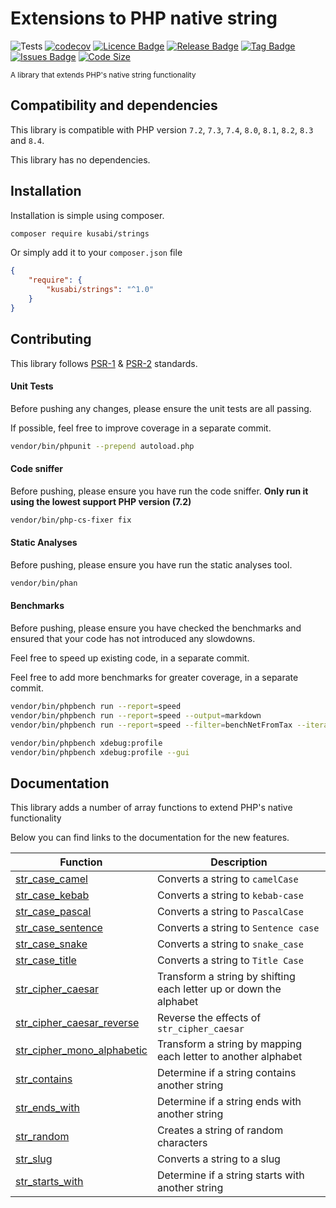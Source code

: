# Extensions to PHP native string

![Tests](https://github.com/kusabi/strings/workflows/quality/badge.svg)
[![codecov](https://codecov.io/gh/kusabi/strings/branch/main/graph/badge.svg)](https://codecov.io/gh/kusabi/strings)
[![Licence Badge](https://img.shields.io/github/license/kusabi/strings.svg)](https://img.shields.io/github/license/kusabi/strings.svg)
[![Release Badge](https://img.shields.io/github/release/kusabi/strings.svg)](https://img.shields.io/github/release/kusabi/strings.svg)
[![Tag Badge](https://img.shields.io/github/tag/kusabi/strings.svg)](https://img.shields.io/github/tag/kusabi/strings.svg)
[![Issues Badge](https://img.shields.io/github/issues/kusabi/strings.svg)](https://img.shields.io/github/issues/kusabi/strings.svg)
[![Code Size](https://img.shields.io/github/languages/code-size/kusabi/strings.svg?label=size)](https://img.shields.io/github/languages/code-size/kusabi/strings.svg)

<sup>A library that extends PHP's native string functionality</sup>

## Compatibility and dependencies

This library is compatible with PHP version `7.2`, `7.3`, `7.4`, `8.0`, `8.1`, `8.2`, `8.3` and `8.4`.

This library has no dependencies.

## Installation

Installation is simple using composer.

```bash
composer require kusabi/strings
```

Or simply add it to your `composer.json` file

```json
{
    "require": {
        "kusabi/strings": "^1.0"
    }
}
```

## Contributing

This library follows [PSR-1](https://www.php-fig.org/psr/psr-1/) & [PSR-2](https://www.php-fig.org/psr/psr-2/) standards.


#### Unit Tests

Before pushing any changes, please ensure the unit tests are all passing.

If possible, feel free to improve coverage in a separate commit.

```bash
vendor/bin/phpunit --prepend autoload.php
```

#### Code sniffer

Before pushing, please ensure you have run the code sniffer. **Only run it using the lowest support PHP version (7.2)**

```bash
vendor/bin/php-cs-fixer fix
```

#### Static Analyses

Before pushing, please ensure you have run the static analyses tool.

```bash
vendor/bin/phan
```

#### Benchmarks

Before pushing, please ensure you have checked the benchmarks and ensured that your code has not introduced any slowdowns.

Feel free to speed up existing code, in a separate commit.

Feel free to add more benchmarks for greater coverage, in a separate commit.

```bash
vendor/bin/phpbench run --report=speed
vendor/bin/phpbench run --report=speed --output=markdown
vendor/bin/phpbench run --report=speed --filter=benchNetFromTax --iterations=50 --revs=50000

vendor/bin/phpbench xdebug:profile
vendor/bin/phpbench xdebug:profile --gui
```


## Documentation

This library adds a number of array functions to extend PHP's native functionality

Below you can find links to the documentation for the new features.

| Function | Description |
| --- | ----------- |
| [str_case_camel](documentation/str_case_camel.md) | Converts a string to `camelCase` |
| [str_case_kebab](documentation/str_case_kebab.md) | Converts a string to `kebab-case` |
| [str_case_pascal](documentation/str_case_pascal.md) | Converts a string to `PascalCase` |
| [str_case_sentence](documentation/str_case_sentence.md) | Converts a string to `Sentence case` |
| [str_case_snake](documentation/str_case_snake.md) | Converts a string to `snake_case` |
| [str_case_title](documentation/str_case_title.md) | Converts a string to `Title Case` |
| [str_cipher_caesar](documentation/str_cipher_caesar.md) | Transform a string by shifting each letter up or down the alphabet |
| [str_cipher_caesar_reverse](documentation/str_cipher_caesar_reverse.md) | Reverse the effects of `str_cipher_caesar` |
| [str_cipher_mono_alphabetic](documentation/str_cipher_mono_alphabetic.md) | Transform a string by mapping each letter to another alphabet |
| [str_contains](documentation/str_contains.md) | Determine if a string contains another string |
| [str_ends_with](documentation/str_ends_with.md) | Determine if a string ends with another string |
| [str_random](documentation/str_random.md) | Creates a string of random characters |
| [str_slug](documentation/str_slug.md) | Converts a string to a slug |
| [str_starts_with](documentation/str_starts_with.md) | Determine if a string starts with another string |
